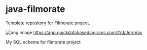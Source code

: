 # java-filmorate

Template repository for Filmorate project.

![png image](https://user-images.githubusercontent.com/75275490/203640171-3a1232ad-fbbc-4244-940c-267a621cd2e1.png)
https://app.quickdatabasediagrams.com/#/d/Jmrm5s

My SQL scheme for filmorate project